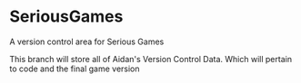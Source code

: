 # SeriousGames
A version control area for Serious Games

This branch will store all of Aidan's Version Control Data. Which will pertain to code and the final game version

